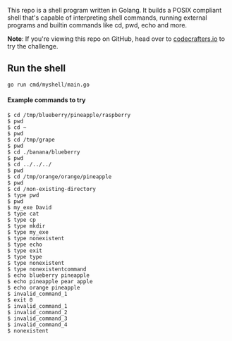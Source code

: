 This repo is a shell program written in Golang. It builds a POSIX compliant shell that's capable of
interpreting shell commands, running external programs and builtin commands like
cd, pwd, echo and more.

**Note**: If you're viewing this repo on GitHub, head over to
[codecrafters.io](https://codecrafters.io) to try the challenge.

## Run the shell

```
go run cmd/myshell/main.go
```

#### Example commands to try

```
$ cd /tmp/blueberry/pineapple/raspberry
$ pwd
$ cd ~
$ pwd
$ cd /tmp/grape
$ pwd
$ cd ./banana/blueberry
$ pwd
$ cd ../../../
$ pwd
$ cd /tmp/orange/orange/pineapple
$ pwd
$ cd /non-existing-directory
$ type pwd
$ pwd
$ my_exe David
$ type cat
$ type cp
$ type mkdir
$ type my_exe
$ type nonexistent
$ type echo
$ type exit
$ type type
$ type nonexistent
$ type nonexistentcommand
$ echo blueberry pineapple
$ echo pineapple pear apple
$ echo orange pineapple
$ invalid_command_1
$ exit 0
$ invalid_command_1
$ invalid_command_2
$ invalid_command_3
$ invalid_command_4
$ nonexistent
```
